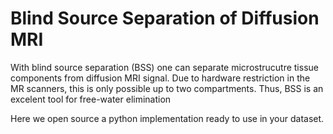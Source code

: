 # Blind Source Separation of Diffusion MRI 

With blind source separation (BSS) one can separate microstrucutre tissue components from diffusion MRI signal. Due to hardware restriction in the MR scanners, this is only possible up to two compartments. Thus, BSS is an excelent tool for free-water elimination

Here we open source a python implementation ready to use in your dataset.